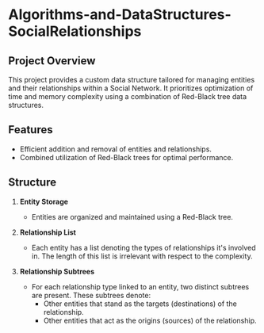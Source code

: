 # Algorithms-and-DataStructures-SocialRelationships

## **Project Overview**

This project provides a custom data structure tailored for managing entities and their relationships within a Social Network. It prioritizes optimization of time and memory complexity using a combination of Red-Black tree data structures.

## **Features**

- Efficient addition and removal of entities and relationships.
- Combined utilization of Red-Black trees for optimal performance.

## **Structure**

1. **Entity Storage**
   - Entities are organized and maintained using a Red-Black tree.

2. **Relationship List**
   - Each entity has a list denoting the types of relationships it's involved in. The length of this list is irrelevant with respect to the complexity.

3. **Relationship Subtrees**
   - For each relationship type linked to an entity, two distinct subtrees are present. These subtrees denote:
     - Other entities that stand as the targets (destinations) of the relationship.
     - Other entities that act as the origins (sources) of the relationship.
